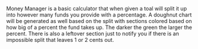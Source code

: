 Money Manager is a basic calculator that when given a toal will split it up into however many funds you provide with a percentage.
A doughnut chart will be generated as well based on the split with sections colored based on how big of a percent the fund takes up.
The darker the green the larger the percent. 
There is also a leftover section just to notify you if there is an impossible split that leaves 1 or 2 cents out.
